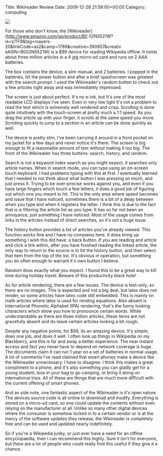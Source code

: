 Title: Wikireader Review
Date: 2009-12-26 21:58:00+00:00
Category: computing

![](http://www.robsayers.com/images/wikireader.jpg)

For those who don't know, the [Wikireader](http://www.amazon.com/gp/product/B0
02N5521W?ie=UTF8&tag=rsayers-20&linkCode=as2&camp=1789&creative=390957&creativ
eASIN=B002N5521W) is a $99 device for reading Wikipedia offline. It holds
about three million articles in a 4 gig micro-sd card and runs on 2 AAA
batteries.

The box contains the device, a slim manual, and 2 batteries. I popped in the
batteries, hit the power button and after a brief spashscreen was greeted with
the search prompt. I used the Wikireader's random button to check out a few
articles right away and was immediately impressed.

The screen is just about perfect. It's no e-ink, but It's one of the most
readable LCD displays I've seen. Even in very low light it's not a problem to
read the text which is extremely well rendered and crisp. Scrolling is done
quite intuitively with the touch-screen at pretty much a 1:1 speed. As you
drag the article up with your finger, it scrolls at the same speed you move.
Scrolling quickly to jump to a section in an article can be done quickly as
well.

The device is pretty slim, I've been carrying it around in a front pocket on
my jacket for a few days and never notice it's there. The screen is big enough
to fit a reasonable amount of text without making it too big. The front of the
Wikireader has three buttons: search, history, and random.

Search is not a keyword index search as you might expect, it searches only
article names. When in search mode, you can type using an on-screen touch
keyboard. I had problems typing with this at first. I eventually learned that
I needed to not think about what button I was pressing so much, and just press
it. Trying to be over-precise works against you, and even if you have large
fingers which touch a few letters, it does a good job of figuring out which
one you meant to hit. This is the only area where speed becomes and issue that
I have noticed, sometimes there is a bit of a delay between when you type and
when it registers the letter. I think this is due to the fact that is is
filtering the article list as you type. It has so far not been an annoyance,
just something I have noticed. Most of the usage comes from links in the
articles instead of direct searches, so it's not a huge issue.

  

  

The history button provides a list of articles you've already viewed. This
function works fine and I have no complains here. It does bring up something I
wish this did have: a back button. If you are reading and article and click a
link within, after you have finished reading the linked article, the only way
to return to the source is to hit the history button, and then select that
item from the top of the list. It's obvious in operation, but something you do
often enough to warrant it's own button I believe.

Random does exactly what you expect. I found this to be a great way to kill
time during holiday travel. Beware of this productivity black hole!

As for article rendering, there are a few issues. The device is text-only, so
there are no images. This is expected and not a big deal, but latex does not
render, so some articles have latex code still embedded. This is mainly on
math articles where latex is used for rending equations. Also absent is
International Phonetic Alphabet (IPA) rendering, that's the funny looking
characters which show you how to pronounce certain words. While understandable
as there are three million articles, these items are not gracefully absent and
do leave certain articles looking a bit rough.

Despite any negative points, for $99, its an amazing device. It's simple, does
one job, and does it well. I often look up things in Wikipedia on my
Blackberry, and this is far and away a better experience. The near instant
access and fact you never have to depend on network coverage is huge. The
documents claim it can run 1 year on a set of batteries in normal usage. A lot
of comments I've read claimed that smart phones make a device like the
Wikireader unnecessary. I have to disagree. I think this makes a great
compliment to a phone, and it's also something you can gladly get for a young
student, toss in your bag to go camping, or bring it along on international
trips. All of these are things that are much more difficult with the current
offering of smart phones.

And as side note, one fantastic aspect of the Wikireader is it's open nature.
The devices source code is all online to download and modify. Everything is
stored on a micro-sd card, so one could update the contents without even
relying on the manufacturer at all. Unlike so many other digital devices where
the consumer is somehow locked in to a certain vendor or is at the mercy of
the software updates they release, the Wikireader is completely free and can
be used and updated nearly indefinitely.

So if you're a Wikipedia junky, or just ever have a need for an offline
encyclopaedia, then I can recommend this highly. Sure it isn't for everyone,
but there are a lot of people who could really find this useful if they give
it a chance.

